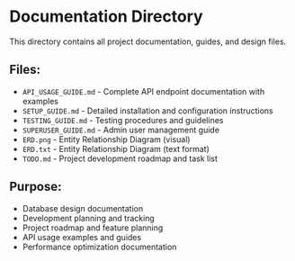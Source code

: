 # Documentation Directory

This directory contains all project documentation, guides, and design files.

## Files:
- `API_USAGE_GUIDE.md` - Complete API endpoint documentation with examples
- `SETUP_GUIDE.md` - Detailed installation and configuration instructions
- `TESTING_GUIDE.md` - Testing procedures and guidelines
- `SUPERUSER_GUIDE.md` - Admin user management guide
- `ERD.png` - Entity Relationship Diagram (visual)
- `ERD.txt` - Entity Relationship Diagram (text format)
- `TODO.md` - Project development roadmap and task list

## Purpose:
- Database design documentation
- Development planning and tracking
- Project roadmap and feature planning
- API usage examples and guides
- Performance optimization documentation